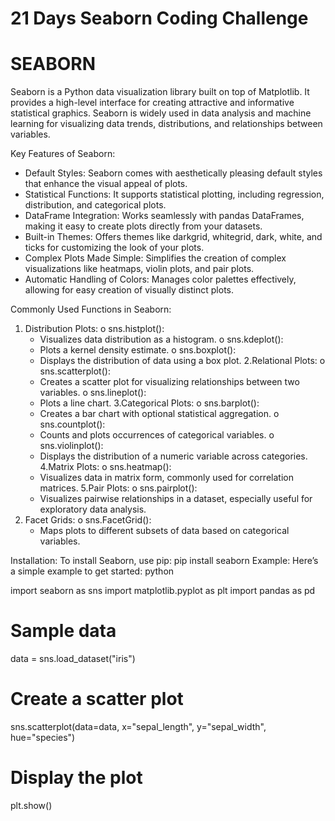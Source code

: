 # 21 Days Seaborn Coding Challenge

# SEABORN
Seaborn is a Python data visualization library built on top of Matplotlib. It provides a high-level interface for creating attractive and informative statistical graphics. Seaborn is widely used in data analysis and machine learning for visualizing data trends, distributions, and relationships between variables.

Key Features of Seaborn:

- Default Styles: Seaborn comes with aesthetically pleasing default styles that enhance the visual appeal of plots.
- Statistical Functions: It supports statistical plotting, including regression, distribution, and categorical plots.
- DataFrame Integration: Works seamlessly with pandas DataFrames, making it easy to create plots directly from your datasets.
- Built-in Themes: Offers themes like darkgrid, whitegrid, dark, white, and ticks for customizing the look of your plots.
- Complex Plots Made Simple: Simplifies the creation of complex visualizations like heatmaps, violin plots, and pair plots.
- Automatic Handling of Colors: Manages color palettes effectively, allowing for easy creation of visually distinct plots.
    
Commonly Used Functions in Seaborn:
1. Distribution Plots:
   o	sns.histplot():
    - Visualizes data distribution as a histogram.
  o	sns.kdeplot():
    - Plots a kernel density estimate.
  o	sns.boxplot():
    - Displays the distribution of data using a box plot.
2.Relational Plots:
  o	sns.scatterplot():
    - Creates a scatter plot for visualizing relationships between two variables.
  o	sns.lineplot():
    - Plots a line chart.
3.Categorical Plots:
  o	sns.barplot():
    - Creates a bar chart with optional statistical aggregation.
  o	sns.countplot():
    - Counts and plots occurrences of categorical variables.
  o	sns.violinplot():
    - Displays the distribution of a numeric variable across categories.
4.Matrix Plots:
  o	sns.heatmap():
    - Visualizes data in matrix form, commonly used for correlation matrices.
5.Pair Plots:
  o	sns.pairplot():
    - Visualizes pairwise relationships in a dataset, especially useful for exploratory data analysis.
6.	Facet Grids:
  o	sns.FacetGrid():
    - Maps plots to different subsets of data based on categorical variables.
      
Installation:
  To install Seaborn, use pip:
  pip install seaborn
  Example:
  Here’s a simple example to get started:
  python

  import seaborn as sns
  import matplotlib.pyplot as plt
  import pandas as pd

  # Sample data
  data = sns.load_dataset("iris")

  # Create a scatter plot
  sns.scatterplot(data=data, x="sepal_length", y="sepal_width", hue="species")

  # Display the plot
  plt.show()

